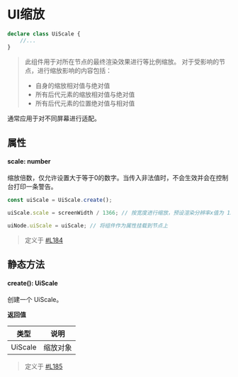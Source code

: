 <script setup>
import '/style.css'
</script>
# UI缩放

```typescript
declare class UiScale {
    //...
}
```

> 此组件用于对所在节点的最终渲染效果进行等比例缩放。
> 对于受影响的节点，进行缩放影响的内容包括：
> - 自身的缩放相对值与绝对值
> - 所有后代元素的缩放相对值与绝对值
> - 所有后代元素的位置绝对值与相对值
> 
通常应用于对不同屏幕进行适配。


## 属性

#### <font id="API" />scale<font id="Type">: number</font>
缩放倍数，仅允许设置大于等于0的数字。当传入非法值时，不会生效并会在控制台打印一条警告。

```javascript
const uiScale = UiScale.create();

uiScale.scale = screenWidth / 1366; // 按宽度进行缩放，预设渲染分辨率x值为 1366px

uiNode.uiScale = uiScale; // 将组件作为属性挂载到节点上

```


> 定义于 [#L184](https://github.com/box3lab/arena_dts/blob/main/ClientAPI.d.ts#L184)


## 静态方法

#### <font id="API" />create()<font id="Type">: UiScale</font>
创建一个 UiScale。

**返回值**

| **类型** | **说明** |
| --- | --- |
| UiScale | 缩放对象 |


> 定义于 [#L185](https://github.com/box3lab/arena_dts/blob/main/ClientAPI.d.ts#L185)
